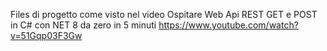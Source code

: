 Files di progetto come visto nel video Ospitare Web Api REST GET e POST in C# con NET 8 da zero in 5 minuti
https://www.youtube.com/watch?v=51Gqp03F3Gw
